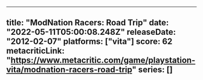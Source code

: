
---
title: "ModNation Racers: Road Trip"
date: "2022-05-11T05:00:08.248Z"
releaseDate: "2012-02-07"
platforms: ["vita"]
score: 62
metacriticLink: "https://www.metacritic.com/game/playstation-vita/modnation-racers-road-trip"
series: []
---
